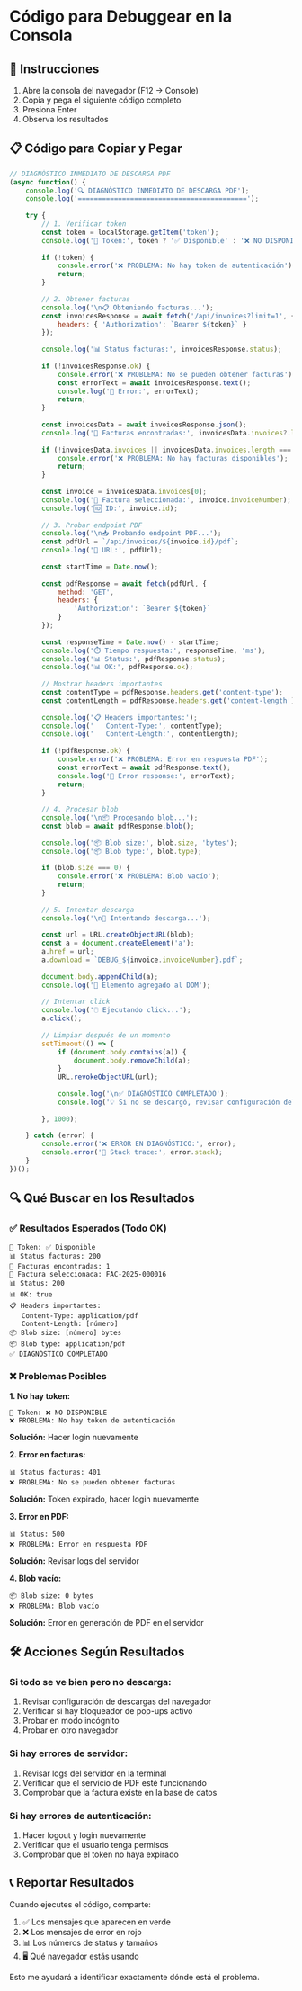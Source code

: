 # Código para Debuggear en la Consola

## 🚀 Instrucciones

1. Abre la consola del navegador (F12 → Console)
2. Copia y pega el siguiente código completo
3. Presiona Enter
4. Observa los resultados

## 📋 Código para Copiar y Pegar

```javascript
// DIAGNÓSTICO INMEDIATO DE DESCARGA PDF
(async function() {
    console.log('🔍 DIAGNÓSTICO INMEDIATO DE DESCARGA PDF');
    console.log('==========================================');
    
    try {
        // 1. Verificar token
        const token = localStorage.getItem('token');
        console.log('🔑 Token:', token ? '✅ Disponible' : '❌ NO DISPONIBLE');
        
        if (!token) {
            console.error('❌ PROBLEMA: No hay token de autenticación');
            return;
        }
        
        // 2. Obtener facturas
        console.log('\n📋 Obteniendo facturas...');
        const invoicesResponse = await fetch('/api/invoices?limit=1', {
            headers: { 'Authorization': `Bearer ${token}` }
        });
        
        console.log('📊 Status facturas:', invoicesResponse.status);
        
        if (!invoicesResponse.ok) {
            console.error('❌ PROBLEMA: No se pueden obtener facturas');
            const errorText = await invoicesResponse.text();
            console.log('📄 Error:', errorText);
            return;
        }
        
        const invoicesData = await invoicesResponse.json();
        console.log('📄 Facturas encontradas:', invoicesData.invoices?.length || 0);
        
        if (!invoicesData.invoices || invoicesData.invoices.length === 0) {
            console.error('❌ PROBLEMA: No hay facturas disponibles');
            return;
        }
        
        const invoice = invoicesData.invoices[0];
        console.log('🎯 Factura seleccionada:', invoice.invoiceNumber);
        console.log('🆔 ID:', invoice.id);
        
        // 3. Probar endpoint PDF
        console.log('\n📥 Probando endpoint PDF...');
        const pdfUrl = `/api/invoices/${invoice.id}/pdf`;
        console.log('🔗 URL:', pdfUrl);
        
        const startTime = Date.now();
        
        const pdfResponse = await fetch(pdfUrl, {
            method: 'GET',
            headers: {
                'Authorization': `Bearer ${token}`
            }
        });
        
        const responseTime = Date.now() - startTime;
        console.log('⏱️ Tiempo respuesta:', responseTime, 'ms');
        console.log('📊 Status:', pdfResponse.status);
        console.log('📊 OK:', pdfResponse.ok);
        
        // Mostrar headers importantes
        const contentType = pdfResponse.headers.get('content-type');
        const contentLength = pdfResponse.headers.get('content-length');
        
        console.log('📋 Headers importantes:');
        console.log('   Content-Type:', contentType);
        console.log('   Content-Length:', contentLength);
        
        if (!pdfResponse.ok) {
            console.error('❌ PROBLEMA: Error en respuesta PDF');
            const errorText = await pdfResponse.text();
            console.log('📄 Error response:', errorText);
            return;
        }
        
        // 4. Procesar blob
        console.log('\n📦 Procesando blob...');
        const blob = await pdfResponse.blob();
        
        console.log('📦 Blob size:', blob.size, 'bytes');
        console.log('📦 Blob type:', blob.type);
        
        if (blob.size === 0) {
            console.error('❌ PROBLEMA: Blob vacío');
            return;
        }
        
        // 5. Intentar descarga
        console.log('\n💾 Intentando descarga...');
        
        const url = URL.createObjectURL(blob);
        const a = document.createElement('a');
        a.href = url;
        a.download = `DEBUG_${invoice.invoiceNumber}.pdf`;
        
        document.body.appendChild(a);
        console.log('📎 Elemento agregado al DOM');
        
        // Intentar click
        console.log('🖱️ Ejecutando click...');
        a.click();
        
        // Limpiar después de un momento
        setTimeout(() => {
            if (document.body.contains(a)) {
                document.body.removeChild(a);
            }
            URL.revokeObjectURL(url);
            
            console.log('\n✅ DIAGNÓSTICO COMPLETADO');
            console.log('💡 Si no se descargó, revisar configuración del navegador');
            
        }, 1000);
        
    } catch (error) {
        console.error('❌ ERROR EN DIAGNÓSTICO:', error);
        console.error('📄 Stack trace:', error.stack);
    }
})();
```

## 🔍 Qué Buscar en los Resultados

### ✅ Resultados Esperados (Todo OK)
```
🔑 Token: ✅ Disponible
📊 Status facturas: 200
📄 Facturas encontradas: 1
🎯 Factura seleccionada: FAC-2025-000016
📊 Status: 200
📊 OK: true
📋 Headers importantes:
   Content-Type: application/pdf
   Content-Length: [número]
📦 Blob size: [número] bytes
📦 Blob type: application/pdf
✅ DIAGNÓSTICO COMPLETADO
```

### ❌ Problemas Posibles

**1. No hay token:**
```
🔑 Token: ❌ NO DISPONIBLE
❌ PROBLEMA: No hay token de autenticación
```
**Solución:** Hacer login nuevamente

**2. Error en facturas:**
```
📊 Status facturas: 401
❌ PROBLEMA: No se pueden obtener facturas
```
**Solución:** Token expirado, hacer login nuevamente

**3. Error en PDF:**
```
📊 Status: 500
❌ PROBLEMA: Error en respuesta PDF
```
**Solución:** Revisar logs del servidor

**4. Blob vacío:**
```
📦 Blob size: 0 bytes
❌ PROBLEMA: Blob vacío
```
**Solución:** Error en generación de PDF en el servidor

## 🛠️ Acciones Según Resultados

### Si todo se ve bien pero no descarga:
1. Revisar configuración de descargas del navegador
2. Verificar si hay bloqueador de pop-ups activo
3. Probar en modo incógnito
4. Probar en otro navegador

### Si hay errores de servidor:
1. Revisar logs del servidor en la terminal
2. Verificar que el servicio de PDF esté funcionando
3. Comprobar que la factura existe en la base de datos

### Si hay errores de autenticación:
1. Hacer logout y login nuevamente
2. Verificar que el usuario tenga permisos
3. Comprobar que el token no haya expirado

## 📞 Reportar Resultados

Cuando ejecutes el código, comparte:
1. ✅ Los mensajes que aparecen en verde
2. ❌ Los mensajes de error en rojo
3. 📊 Los números de status y tamaños
4. 🖥️ Qué navegador estás usando

Esto me ayudará a identificar exactamente dónde está el problema.